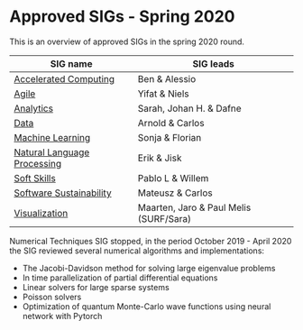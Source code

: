 # Approved SIGs - Spring 2020
This is an overview of approved SIGs in the spring 2020 round.

| SIG name | SIG leads |
|----------|-----------|
| [Accelerated Computing](AcceleratedComputingSIG.md) | Ben & Alessio
| [Agile](Agile-SIG.md)          | Yifat & Niels
| [Analytics](Analytics-SIG.md)  | Sarah, Johan H. & Dafne
| [Data](data-sig.md)            | Arnold & Carlos
| [Machine Learning](Machine_Learning.md) | Sonja & Florian
| [Natural Language Processing](NLP-SIG.md) | Erik & Jisk
| [Soft Skills](SoftSkills-SIG.md)       | Pablo L & Willem
| [Software Sustainability](software-sustainability.md) | Mateusz & Carlos
| [Visualization](visualization.md)      | Maarten, Jaro & Paul Melis (SURF/Sara)

Numerical Techniques SIG stopped, in the period October 2019 - April 2020 the SIG reviewed several numerical algorithms and implementations:
 - The Jacobi-Davidson method for solving large eigenvalue problems
 - In time parallelization of partial differential equations
 - Linear solvers for large sparse systems
 - Poisson solvers
 - Optimization of quantum Monte-Carlo wave functions using neural network with Pytorch
